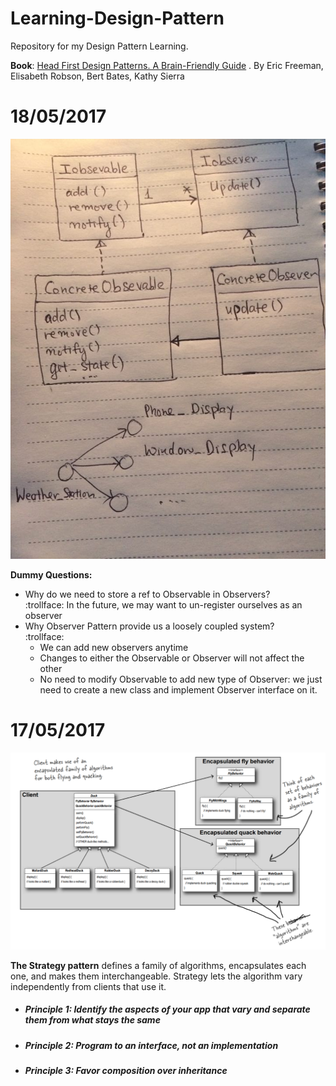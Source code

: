 # Learning-Design-Pattern
Repository for my Design Pattern Learning.

**Book**: [Head First Design Patterns. A Brain-Friendly Guide] . By Eric Freeman, Elisabeth Robson, Bert Bates, Kathy Sierra

# 18/05/2017
![Observer Pattern](https://github.com/nicksmd/Learning-Design-Pattern/blob/master/DesignPatterns/medias/18555114_856626651151088_1476365090_n.jpg?raw=true)

**Dummy Questions:**
* Why do we need to store a ref to Observable in Observers?  
:trollface: In the future, we may want to un-register ourselves as an observer
* Why Observer Pattern provide us a loosely coupled system?  
:trollface:  
    * We can add new observers anytime
    * Changes to either the Observable or Observer will not affect the other
    * No need to modify Observable to add new type of Observer: we just need to create a new class and implement Observer interface on it.  
  
# 17/05/2017

![alt text](https://raw.githubusercontent.com/nicksmd/Learning-Design-Pattern/master/DesignPatterns/medias/Stratery%20pattern.PNG "Strategy Pattern")

**The Strategy pattern** defines a family of algorithms, encapsulates each one, and makes them interchangeable. Strategy lets the algorithm vary independently from clients that use it.

- ##### Principle 1: Identify the aspects of your app that vary and separate them from what stays the same
- ##### Principle 2: Program to an interface, not an implementation
- ##### Principle 3: Favor composition over inheritance 

[Head First Design Patterns. A Brain-Friendly Guide]: <http://shop.oreilly.com/product/9780596007126.do>






